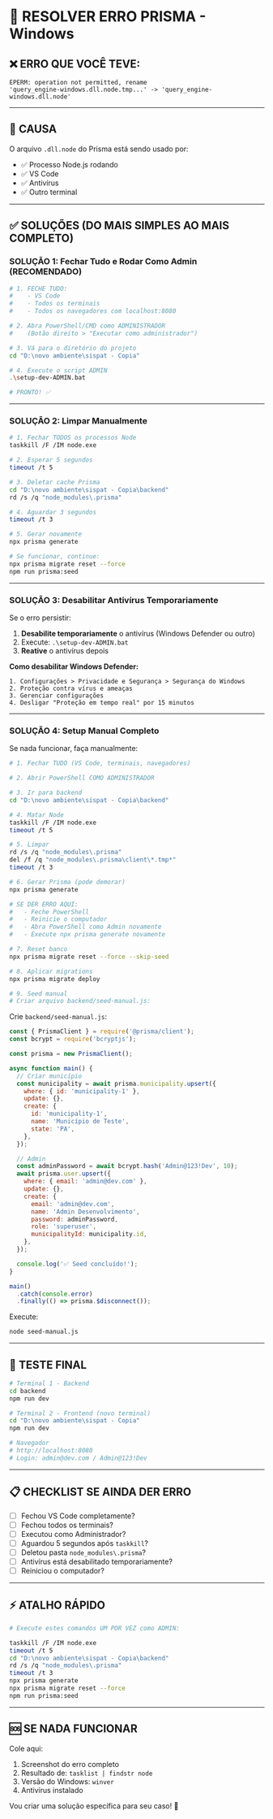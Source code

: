 # 🔧 RESOLVER ERRO PRISMA - Windows

## ❌ **ERRO QUE VOCÊ TEVE:**

```
EPERM: operation not permitted, rename 
'query_engine-windows.dll.node.tmp...' -> 'query_engine-windows.dll.node'
```

---

## 🎯 **CAUSA**

O arquivo `.dll.node` do Prisma está sendo usado por:
- ✅ Processo Node.js rodando
- ✅ VS Code
- ✅ Antivírus
- ✅ Outro terminal

---

## ✅ **SOLUÇÕES (DO MAIS SIMPLES AO MAIS COMPLETO)**

### **SOLUÇÃO 1: Fechar Tudo e Rodar Como Admin (RECOMENDADO)**

```bash
# 1. FECHE TUDO:
#    - VS Code
#    - Todos os terminais
#    - Todos os navegadores com localhost:8080

# 2. Abra PowerShell/CMD como ADMINISTRADOR
#    (Botão direito > "Executar como administrador")

# 3. Vá para o diretório do projeto
cd "D:\novo ambiente\sispat - Copia"

# 4. Execute o script ADMIN
.\setup-dev-ADMIN.bat

# PRONTO! ✅
```

---

### **SOLUÇÃO 2: Limpar Manualmente**

```bash
# 1. Fechar TODOS os processos Node
taskkill /F /IM node.exe

# 2. Esperar 5 segundos
timeout /t 5

# 3. Deletar cache Prisma
cd "D:\novo ambiente\sispat - Copia\backend"
rd /s /q "node_modules\.prisma"

# 4. Aguardar 3 segundos
timeout /t 3

# 5. Gerar novamente
npx prisma generate

# Se funcionar, continue:
npx prisma migrate reset --force
npm run prisma:seed
```

---

### **SOLUÇÃO 3: Desabilitar Antivírus Temporariamente**

Se o erro persistir:

1. **Desabilite temporariamente** o antivírus (Windows Defender ou outro)
2. Execute: `.\setup-dev-ADMIN.bat`
3. **Reative** o antivírus depois

**Como desabilitar Windows Defender:**
```
1. Configurações > Privacidade e Segurança > Segurança do Windows
2. Proteção contra vírus e ameaças
3. Gerenciar configurações
4. Desligar "Proteção em tempo real" por 15 minutos
```

---

### **SOLUÇÃO 4: Setup Manual Completo**

Se nada funcionar, faça manualmente:

```bash
# 1. Fechar TUDO (VS Code, terminais, navegadores)

# 2. Abrir PowerShell COMO ADMINISTRADOR

# 3. Ir para backend
cd "D:\novo ambiente\sispat - Copia\backend"

# 4. Matar Node
taskkill /F /IM node.exe
timeout /t 5

# 5. Limpar
rd /s /q "node_modules\.prisma"
del /f /q "node_modules\.prisma\client\*.tmp*"
timeout /t 3

# 6. Gerar Prisma (pode demorar)
npx prisma generate

# SE DER ERRO AQUI:
#   - Feche PowerShell
#   - Reinicie o computador
#   - Abra PowerShell como Admin novamente
#   - Execute npx prisma generate novamente

# 7. Reset banco
npx prisma migrate reset --force --skip-seed

# 8. Aplicar migrations
npx prisma migrate deploy

# 9. Seed manual
# Criar arquivo backend/seed-manual.js:
```

Crie `backend/seed-manual.js`:

```javascript
const { PrismaClient } = require('@prisma/client');
const bcrypt = require('bcryptjs');

const prisma = new PrismaClient();

async function main() {
  // Criar município
  const municipality = await prisma.municipality.upsert({
    where: { id: 'municipality-1' },
    update: {},
    create: {
      id: 'municipality-1',
      name: 'Município de Teste',
      state: 'PA',
    },
  });

  // Admin
  const adminPassword = await bcrypt.hash('Admin@123!Dev', 10);
  await prisma.user.upsert({
    where: { email: 'admin@dev.com' },
    update: {},
    create: {
      email: 'admin@dev.com',
      name: 'Admin Desenvolvimento',
      password: adminPassword,
      role: 'superuser',
      municipalityId: municipality.id,
    },
  });

  console.log('✅ Seed concluído!');
}

main()
  .catch(console.error)
  .finally(() => prisma.$disconnect());
```

Execute:
```bash
node seed-manual.js
```

---

## 🚀 **TESTE FINAL**

```bash
# Terminal 1 - Backend
cd backend
npm run dev

# Terminal 2 - Frontend (novo terminal)
cd "D:\novo ambiente\sispat - Copia"
npm run dev

# Navegador
# http://localhost:8080
# Login: admin@dev.com / Admin@123!Dev
```

---

## 📋 **CHECKLIST SE AINDA DER ERRO**

- [ ] Fechou VS Code completamente?
- [ ] Fechou todos os terminais?
- [ ] Executou como Administrador?
- [ ] Aguardou 5 segundos após `taskkill`?
- [ ] Deletou pasta `node_modules\.prisma`?
- [ ] Antivírus está desabilitado temporariamente?
- [ ] Reiniciou o computador?

---

## ⚡ **ATALHO RÁPIDO**

```bash
# Execute estes comandos UM POR VEZ como ADMIN:

taskkill /F /IM node.exe
timeout /t 5
cd "D:\novo ambiente\sispat - Copia\backend"
rd /s /q "node_modules\.prisma"
timeout /t 3
npx prisma generate
npx prisma migrate reset --force
npm run prisma:seed
```

---

## 🆘 **SE NADA FUNCIONAR**

Cole aqui:
1. Screenshot do erro completo
2. Resultado de: `tasklist | findstr node`
3. Versão do Windows: `winver`
4. Antivírus instalado

Vou criar uma solução específica para seu caso! 🚀

